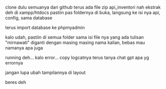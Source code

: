 clone dulu semuanya dari github
terus ada file zip api_inventori nah ekstrak deh di xampp/htdocs
pastiin pas foldernya di buka, langsung ke isi nya api, config, sama database

terus import database ke phpmyadmin

kalo udah, pastiin di semua folder sama isi file nya yang ada tulisan "mirnawati" diganti dengan masing masing nama kalian, bebas mau namanya apa juga

running deh... kalo error... copy logcatnya terus tanya chat gpt apa yg errornya


jangan lupa ubah tampilannya di layout

beres deh
